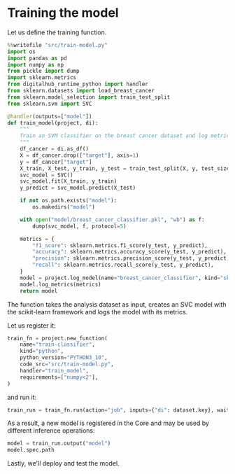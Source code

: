 # Training the model

Let us define the training function.

```python
%%writefile "src/train-model.py"
import os
import pandas as pd
import numpy as np
from pickle import dump
import sklearn.metrics
from digitalhub_runtime_python import handler
from sklearn.datasets import load_breast_cancer
from sklearn.model_selection import train_test_split
from sklearn.svm import SVC

@handler(outputs=["model"])
def train_model(project, di):
    """
    Train an SVM classifier on the breast cancer dataset and log metrics
    """
    df_cancer = di.as_df()
    X = df_cancer.drop(["target"], axis=1)
    y = df_cancer["target"]
    X_train, X_test, y_train, y_test = train_test_split(X, y, test_size=0.20, random_state=5)
    svc_model = SVC()
    svc_model.fit(X_train, y_train)
    y_predict = svc_model.predict(X_test)

    if not os.path.exists("model"):
        os.makedirs("model")

    with open("model/breast_cancer_classifier.pkl", "wb") as f:
        dump(svc_model, f, protocol=5)

    metrics = {
        "f1_score": sklearn.metrics.f1_score(y_test, y_predict),
        "accuracy": sklearn.metrics.accuracy_score(y_test, y_predict),
        "precision": sklearn.metrics.precision_score(y_test, y_predict),
        "recall": sklearn.metrics.recall_score(y_test, y_predict),
    }
    model = project.log_model(name="breast_cancer_classifier", kind="sklearn", source="./model/")
    model.log_metrics(metrics)
    return model
```

The function takes the analysis dataset as input, creates an SVC model with the scikit-learn framework and logs the model with its metrics.

Let us register it:

```python
train_fn = project.new_function(
    name="train-classifier",
    kind="python",
    python_version="PYTHON3_10",
    code_src="src/train-model.py",
    handler="train_model",
    requirements=["numpy<2"],
)
```

and run it:

```python
train_run = train_fn.run(action="job", inputs={"di": dataset.key}, wait=True)
```

As a result, a new model is registered in the Core and may be used by different inference operations:

```python
model = train_run.output("model")
model.spec.path
```

Lastly, we'll deploy and test the model.
